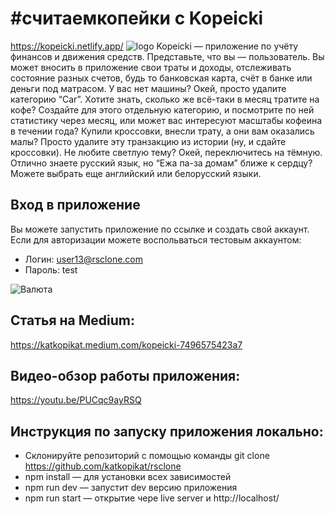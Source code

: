 # #считаемкопейки с Kopeicki
https://kopeicki.netlify.app/
![logo](https://user-images.githubusercontent.com/69801699/106691596-d4149680-65e4-11eb-9f81-dfec4d17ee02.gif)
Kopeicki — приложение по учёту финансов и движения средств.
Представьте, что вы — пользователь. Вы может вносить в приложение свои траты и доходы, отслеживать состояние разных счетов, будь то банковская карта, счёт в банке или деньги под матрасом. У вас нет машины? Окей, просто удалите категорию “Car”. Хотите знать, сколько же всё-таки в месяц тратите на кофе? Создайте для этого отдельную категорию, и посмотрите по ней статистику через месяц, или может вас интересуют масштабы кофеина в течении года? Купили кроссовки, внесли трату, а они вам оказались малы? Просто удалите эту транзакцию из истории (ну, и сдайте кроссовки). Не любите светлую тему? Окей, переключитесь на тёмную. Отлично знаете русский язык, но “Ежа па-за домам” ближе к сердцу? Можете выбрать еще английский или белорусский языки.

## Вход в приложение
Вы можете запустить приложение по ссылке и создать свой аккаунт.
Если для авторизации можете воспольваться тестовым аккаунтом:
- Логин: user13@rsclone.com
- Пароль: test

![Валюта](https://user-images.githubusercontent.com/69801699/106685587-baba1d00-65d9-11eb-8ff1-36ddde048a8e.gif)

## Статья на Medium:
https://katkopikat.medium.com/kopeicki-7496575423a7

## Видео-обзор работы приложения:
https://youtu.be/PUCqc9ayRSQ


## Инструкция по запуску приложения локально:

- Склонируйте репозиторий с помощью команды git clone https://github.com/katkopikat/rsclone
- npm install — для установки всех зависимостей
- npm run dev — запустит dev версию приложения
- npm run start — открытие чере live server и http://localhost/
